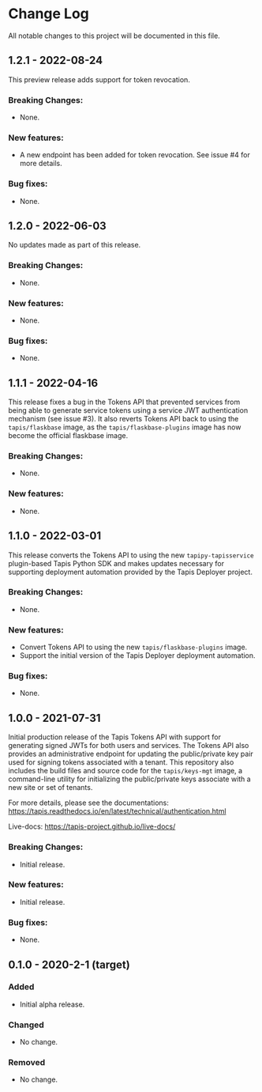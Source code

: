# Change Log
All notable changes to this project will be documented in this file.


## 1.2.1 - 2022-08-24
This preview release adds support for token revocation.

### Breaking Changes:
- None.

### New features:
- A new endpoint has been added for token revocation. See issue #4 for more details. 

### Bug fixes:
- None.



## 1.2.0 - 2022-06-03
No updates made as part of this release.

### Breaking Changes:
- None.

### New features:
- None.

### Bug fixes:
- None.


## 1.1.1 - 2022-04-16
This release fixes a bug in the Tokens API that prevented services from being able to generate service
tokens using a service JWT authentication mechanism (see issue #3). It also reverts Tokens API back to
using the `tapis/flaskbase` image, as the `tapis/flaskbase-plugins` image has now become the
official flaskbase image. 

### Breaking Changes:
- None.

### New features:
- None.


## 1.1.0 - 2022-03-01
This release converts the Tokens API to using the new `tapipy-tapisservice` plugin-based 
Tapis Python SDK and makes updates necessary for supporting deployment automation provided
by the Tapis Deployer project.

### Breaking Changes:
- None.

### New features:
- Convert Tokens API to using the new `tapis/flaskbase-plugins` image.
- Support the initial version of the Tapis Deployer deployment automation. 

### Bug fixes:
- None.

## 1.0.0 - 2021-07-31
Initial production release of the Tapis Tokens API with support for generating signed
JWTs for both users and services. The Tokens API also provides an administrative endpoint
for updating the public/private key pair used for signing tokens associated with a tenant.
This repository also includes the build files and source  code for the `tapis/keys-mgt` image,
a command-line utility for initializing the public/private keys associate with a new site or set
of tenants.

For more details, please see the documentations: https://tapis.readthedocs.io/en/latest/technical/authentication.html

Live-docs: https://tapis-project.github.io/live-docs/

### Breaking Changes:
- Initial release.

### New features:
 - Initial release.

### Bug fixes:
- None.


## 0.1.0 - 2020-2-1 (target)
### Added
- Initial alpha release.

### Changed
- No change.

### Removed
- No change.
